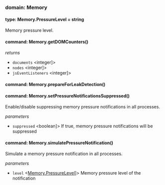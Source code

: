 
### domain: Memory

#### type: Memory.PressureLevel = string

Memory pressure level.

#### command: Memory.getDOMCounters()

*returns*
- `documents` <integer]> 
- `nodes` <integer]> 
- `jsEventListeners` <integer]> 

#### command: Memory.prepareForLeakDetection()

#### command: Memory.setPressureNotificationsSuppressed()

Enable/disable suppressing memory pressure notifications in all processes.

*parameters*
- `suppressed` <boolean]> If true, memory pressure notifications will be suppressed

#### command: Memory.simulatePressureNotification()

Simulate a memory pressure notification in all processes.

*parameters*
- `level` <[Memory.PressureLevel]]> Memory pressure level of the notification

[Memory.PressureLevel]: memory.md#memorypressurelevel
